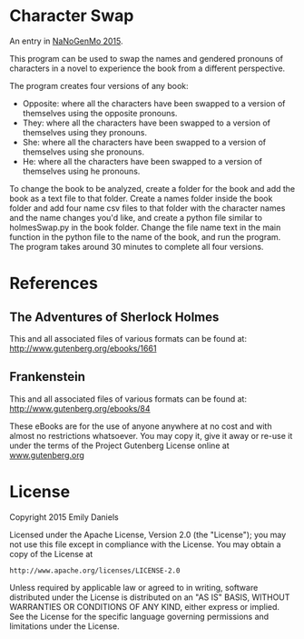 Character Swap
====================

An entry in [NaNoGenMo 2015](https://github.com/dariusk/NaNoGenMo-2015/).

This program can be used to swap the names and gendered pronouns of characters 
in a novel to experience the book from a different perspective.

The program creates four versions of any book:

* Opposite: where all the characters have been swapped to a version of themselves using the opposite pronouns. 
* They: where all the characters have been swapped to a version of themselves using they pronouns. 
* She: where all the characters have been swapped to a version of themselves using she pronouns. 
* He: where all the characters have been swapped to a version of themselves using he pronouns.

To change the book to be analyzed, create a folder for the book and add the book as a text file 
to that folder. Create a names folder inside the book folder and add four name csv files to that folder
with the character names and the name changes you'd like, and create a python file similar to holmesSwap.py 
in the book folder. Change the file name text in the main function in the python file to the name of the book, 
and run the program. The program takes around 30 minutes to complete all four versions. 


References
==========

The Adventures of Sherlock Holmes
---------------------------------

This and all associated files of various formats can be found at:
http://www.gutenberg.org/ebooks/1661

Frankenstein
------------
This and all associated files of various formats can be found at:
http://www.gutenberg.org/ebooks/84

These eBooks are for the use of anyone anywhere at no cost and with
almost no restrictions whatsoever.  You may copy it, give it away or
re-use it under the terms of the Project Gutenberg License online at 
www.gutenberg.org


License
=======

Copyright 2015 Emily Daniels

Licensed under the Apache License, Version 2.0 (the "License");
you may not use this file except in compliance with the License.
You may obtain a copy of the License at

    http://www.apache.org/licenses/LICENSE-2.0

Unless required by applicable law or agreed to in writing, software
distributed under the License is distributed on an "AS IS" BASIS,
WITHOUT WARRANTIES OR CONDITIONS OF ANY KIND, either express or implied.
See the License for the specific language governing permissions and
limitations under the License.